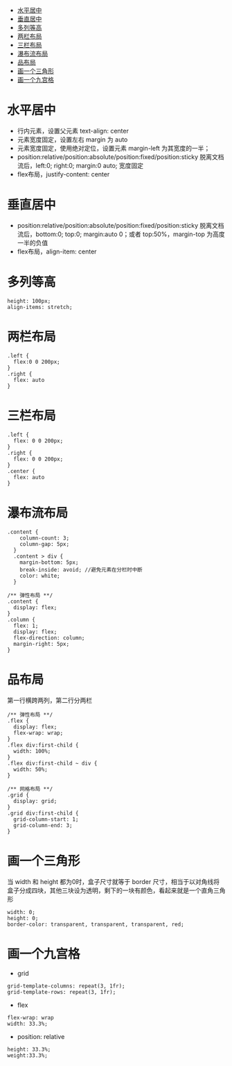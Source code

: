 - [水平居中](#水平居中)
- [垂直居中](#垂直居中)
- [多列等高](#多列等高)
- [两栏布局](#两栏布局)
- [三栏布局](#三栏布局)
- [瀑布流布局](#瀑布流布局)
- [品布局](#品布局)
- [画一个三角形](#画一个三角形)
- [画一个九宫格](#画一个九宫格)

# 水平居中

- 行内元素，设置父元素 text-align: center
- 元素宽度固定，设置左右 margin 为 auto
- 元素宽度固定，使用绝对定位，设置元素 margin-left 为其宽度的一半；
- position:relative/position:absolute/position:fixed/position:sticky 脱离文档流后，left:0; right:0; margin:0 auto; 宽度固定
- flex布局，justify-content: center

# 垂直居中

- position:relative/position:absolute/position:fixed/position:sticky 脱离文档流后，bottom:0; top:0; margin:auto 0；或者 top:50%，margin-top 为高度一半的负值
- flex布局，align-item: center

# 多列等高

```
height: 100px;
align-items: stretch;
```

# 两栏布局

```
.left {
  flex:0 0 200px;
}
.right {
  flex: auto
}
```

# 三栏布局

```
.left {
  flex: 0 0 200px;
}
.right {
  flex: 0 0 200px;
}
.center {
  flex: auto
}
```

# 瀑布流布局

```
.content {
    column-count: 3;
    column-gap: 5px;
  }
  .content > div {
    margin-bottom: 5px;
    break-inside: avoid; //避免元素在分栏时中断
    color: white;
  }
  
/** 弹性布局 **/
.content {
  display: flex;
}
.column {
  flex: 1;
  display: flex;
  flex-direction: column;
  margin-right: 5px;
}
```

# 品布局

第一行横跨两列，第二行分两栏

```
/** 弹性布局 **/
.flex {
  display: flex;
  flex-wrap: wrap;
}
.flex div:first-child {
  width: 100%;
}
.flex div:first-child ~ div {
  width: 50%;
}

/** 网格布局 **/
.grid {
  display: grid;
}
.grid div:first-child {
  grid-column-start: 1;
  grid-column-end: 3;
}
```

# 画一个三角形

当 width 和 height 都为0时，盒子尺寸就等于 border 尺寸，相当于以对角线将盒子分成四块，其他三块设为透明，剩下的一块有颜色，看起来就是一个直角三角形

```
width: 0;
height: 0;
border-color: transparent, transparent, transparent, red;
```

# 画一个九宫格

- grid

```
grid-template-columns: repeat(3, 1fr);
grid-template-rows: repeat(3, 1fr);
```

- flex

```
flex-wrap: wrap
width: 33.3%;
```

- position: relative

```
height: 33.3%;
weight:33.3%;
```